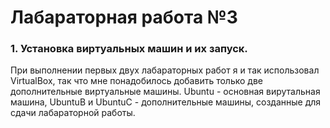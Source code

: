 # Лабараторная работа №3
### 1. Установка виртуальных машин и их запуск.
При выполнении первых двух лабараторных работ я и так использовал VirtualBox, так что мне понадобилось добавить только две дополнительные виртуальные машины. Ubuntu - основная вирутальная машина, UbuntuB и UbuntuC - дополнительные машины, созданные для сдачи лабараторной работы. <tb>

